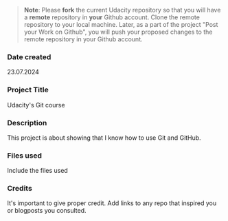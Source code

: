 >**Note**: Please **fork** the current Udacity repository so that you will have a **remote** repository in **your** Github account. Clone the remote repository to your local machine. Later, as a part of the project "Post your Work on Github", you will push your proposed changes to the remote repository in your Github account.

### Date created
23.07.2024

### Project Title
Udacity's Git course

### Description
This project is about showing that I know how to use Git and GitHub. 

### Files used
Include the files used

### Credits
It's important to give proper credit. Add links to any repo that inspired you or blogposts you consulted.


